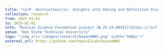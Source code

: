 ```yaml
---
title: "<i>P. destructans</i>: Insights into Dating and Definition Study"
collection: research
from: 2025-01-01
to: 2025-02-01
info: "Russian Science Foundation project [№ 25-24-00351](https://rscf.ru/en/project/25-24-00351/)"
venue: "Don State Technical University"
logo: "<img src='/images/research/beyondWNS.png' width='500px'>"
external_url: https://github.com/PopovIILab/beyondWNS
---
```


